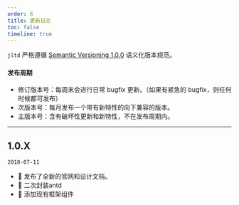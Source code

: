 ```yaml
---
order: 6
title: 更新日志
toc: false
timeline: true
---
```


`jltd` 严格遵循 [Semantic Versioning 1.0.0](http://semver.org/lang/zh-CN/) 语义化版本规范。

#### 发布周期

* 修订版本号：每周末会进行日常 bugfix 更新。（如果有紧急的 bugfix，则任何时候都可发布）
* 次版本号：每月发布一个带有新特性的向下兼容的版本。
* 主版本号：含有破坏性更新和新特性，不在发布周期内。

---

## 1.0.X

`2018-07-11`

- 📖 发布了全新的官网和设计文档。
- 📖 二次封装antd
- 📖 添加现有框架组件
